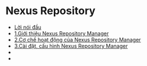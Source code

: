 # Nexus Repository

- [Lời nói đầu](docs/Loi-noi-dau.md)
- [1.Giới thiệu Nexus Repository Manager](docs/1.Gioi-thieu-nexus-repo-manager.md)
- [2.Cơ chế hoạt động của Nexus Repository Manager](docs/2.Co-che-hoat-dong-nexus-repo.md)
- [3.Cài đặt, cấu hình Nexus Repository Manager](docs/3.Caidat-cauhinh-Nexus-repo.md)
- []()
- []()




